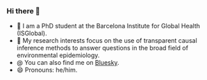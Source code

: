 ### Hi there 👋

- 🔭 I am a PhD student at the Barcelona Institute for Global Health (ISGlobal).
- 🌱 My research interests focus on the use of transparent causal inference methods to answer questions in the broad field of environmental epidemiology.
- @ You can also find me on [Bluesky](https://bsky.app/profile/epilorenzo.bsky.social).
- 😄 Pronouns: he/him.
